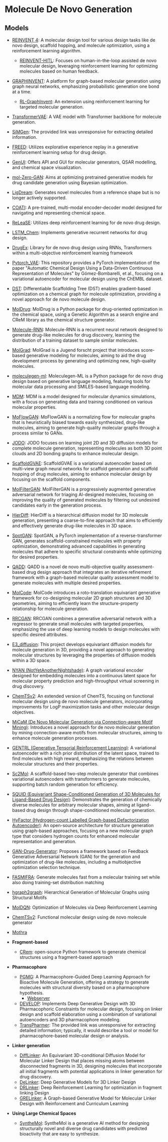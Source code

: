 # Molecule De Novo Generation

## Models

- [REINVENT 4](https://github.com/MolecularAI/REINVENT4): A molecular design tool for various design tasks like de novo design, scaffold hopping, and molecule optimization, using a reinforcement learning algorithm.
  - [REINVENT-HITL](https://github.com/MolecularAI/reinvent-hitl): Focuses on human-in-the-loop assisted de novo molecular design, leveraging reinforcement learning for optimizing molecules based on human feedback.
- [GRAPHINVENT](https://github.com/MolecularAI/GraphINVENT): A platform for graph-based molecular generation using graph neural networks, emphasizing probabilistic generation one bond at a time.
  - [RL-GraphInvent](https://github.com/olsson-group/RL-GraphINVENT): An extension using reinforcement learning for targeted molecular generation.
- [TransformerVAE](https://github.com/mizuno-group/TransformerVAE): A VAE model with Transformer backbone for molecule generation.
- [SiMGen](https://zndraw.icp.uni-stuttgart.de/): The provided link was unresponsive for extracting detailed information.
- [FREED](https://github.com/AITRICS/FREED): Utilizes explorative experience replay in a generative reinforcement learning setup for drug design.
- [GenUI](https://github.com/martin-sicho/genui): Offers API and GUI for molecular generators, QSAR modelling, and chemical space visualization.
- [mol-Zero-GAN](https://github.com/cucpbioinfo/Mol-Zero-GAN): Aims at optimizing pretrained generative models for drug candidate generation using Bayesian optimization.
- [LigDream](https://github.com/playmolecule/ligdream/tree/master): Generates novel molecules from a reference shape but is no longer actively supported.
- [COATI](https://github.com/terraytherapeutics/COATI/tree/main): A pre-trained, multi-modal encoder-decoder model designed for navigating and representing chemical space.
- [ReLeaSE](https://github.com/isayev/ReLeaSE): Utilizes deep reinforcement learning for de novo drug design.
- [LSTM_Chem](https://github.com/topazape/LSTM_Chem): Implements generative recurrent networks for drug design.
- [DrugEx](https://github.com/CDDLeiden/DrugEx): Library for de novo drug design using RNNs, Transformers within a multi-objective reinforcement learning framework
- [Pytorch_VAE](https://github.com/Ishan-Kumar2/Molecular_VAE_Pytorch): This repository provides a PyTorch implementation of the paper "Automatic Chemical Design Using a Data-Driven Continuous Representation of Molecules" by Gómez-Bombarelli, et al., focusing on a variational autoencoder for molecular design using the ChEMBL dataset.
- [DST](https://github.com/futianfan/DST): Differentiable Scaffolding Tree (DST) enables gradient-based optimization on a chemical graph for molecule optimization, providing a novel approach for de novo molecule design.
- [MolDrug](https://github.com/ale94mleon/MolDrug): MolDrug is a Python package for drug-oriented optimization in the chemical space, using a Genetic Algorithm as a search engine and CReM library as the chemical structure generator.
- [Molecule-RNN](https://github.com/shiwentao00/Molecule-RNN): Molecule-RNN is a recurrent neural network designed to generate drug-like molecules for drug discovery, learning the distribution of a training dataset to sample similar molecules.
- [MolGrad](https://github.com/pwolle/MolGrad): MolGrad is a Jugend forscht project that introduces score-based generative modeling for molecules, aiming to aid the drug development process by generating and optimizing new, high-quality molecules.
- [moleculegen-ml](https://github.com/sanjaradylov/moleculegen-ml): Moleculegen-ML is a Python package for de novo drug design based on generative language modeling, featuring tools for molecular data processing and SMILES-based language modeling.
- [MDM](https://github.com/tencent-ailab/MDM): MDM is a model designed for molecular dynamics simulations, with a focus on generating data and training conditioned on various molecular properties.
- [MoFlowGAN](https://github.com/thisisntnathan/MoFlowGAN): MoFlowGAN is a normalizing flow for molecular graphs that is heuristically biased towards easily synthesized, drug-like molecules, aiming to generate high-quality molecular graphs through a process similar to GANs.
- [JODO](https://github.com/graph-0/jodo): JODO focuses on learning joint 2D and 3D diffusion models for complete molecule generation, representing molecules as both 3D point clouds and 2D bonding graphs to enhance molecular design.
- [ScaffoldGVAE](https://github.com/ecust-hc/ScaffoldGVAE): ScaffoldGVAE is a variational autoencoder based on multi-view graph neural networks for scaffold generation and scaffold hopping of drug molecules, aiming to enhance molecular design by focusing on the scaffold components.
- [MolFilterGAN](https://github.com/MolFilterGAN/MolFilterGAN): MolFilterGAN is a progressively augmented generative adversarial network for triaging AI-designed molecules, focusing on improving the quality of generated molecules by filtering out undesired candidates early in the generation process.
- [HierDiff](https://github.com/qiangbo1222/HierDiff): HierDiff is a hierarchical diffusion model for 3D molecule generation, presenting a coarse-to-fine approach that aims to efficiently and effectively generate drug-like molecules in 3D space.
- [SpotGAN](https://github.com/naruto7283/SpotGAN): SpotGAN, a PyTorch implementation of a reverse-transformer GAN, generates scaffold-constrained molecules with property optimization, demonstrating advanced capabilities in generating molecules that adhere to specific structural constraints while optimizing for desired properties.
- [QADD](https://github.com/yifang000/QADD): QADD is a novel de novo multi-objective quality assessment-based drug design approach that integrates an iterative refinement framework with a graph-based molecular quality assessment model to generate molecules with multiple desired properties.
- [MolCode](https://github.com/zaixizhang/MolCode): MolCode introduces a roto-translation equivariant generative framework for co-designing molecular 2D graph structures and 3D geometries, aiming to efficiently learn the structure-property relationship for molecule generation.
- [RRCGAN](https://github.com/linresearchgroup/RRCGAN_Molecules): RRCGAN combines a generative adversarial network with a regressor to generate small molecules with targeted properties, emphasizing the use of deep learning models to design molecules with specific desired attributes.
- [E3_diffusion](https://github.com/ehoogeboom/e3_diffusion_for_molecules): This project develops equivariant diffusion models for molecule generation in 3D, providing a novel approach to generating molecular structures by leveraging the properties of diffusion models within a 3D space.
- [NYAN (NotYetAnotherNightshade)](https://github.com/Chokyotager/NotYetAnotherNightshade): A graph variational encoder designed for embedding molecules into a continuous latent space for molecular property prediction and high-throughput virtual screening in drug discovery.
- [ChemTSv2](https://github.com/molecule-generator-collection/ChemTSv2): An extended version of ChemTS, focusing on functional molecular design using de novo molecule generators, incorporating improvements for LogP maximization tasks and other molecular design objectives.
- [MiCaM (De Novo Molecular Generation via Connection-aware Motif Mining)](https://github.com/miralab-ustc/ai4sci-micam): Introduces a novel approach for de novo molecular generation by mining connection-aware motifs from molecular structures, aiming to enhance molecule generation processes.
- [GENTRL (Generative Tensorial Reinforcement Learning)](https://github.com/insilicomedicine/GENTRL): A variational autoencoder with a rich prior distribution of the latent space, trained to find molecules with high reward, emphasizing the relations between molecular structures and their properties.
- [Sc2Mol](https://github.com/zhiruiliao/Sc2Mol): A scaffold-based two-step molecule generator that combines variational autoencoders with transformers to generate molecules, supporting batch random generation for efficiency.
- [SQUID (Equivariant Shape-Conditioned Generation of 3D Molecules for Ligand-Based Drug Design)](https://github.com/keiradams/squid): Demonstrates the generation of chemically diverse molecules for arbitrary molecular shapes, aiming at ligand-based drug design through shape-conditioned molecular generation.
- [HyFactor (Hydrogen-count Labelled Graph-based Defactorization Autoencoder)](https://github.com/Laboratoire-de-Chemoinformatique/HyFactor): An open-source architecture for structure generation using graph-based approaches, focusing on a new molecular graph type that considers hydrogen counts for enhanced molecular representation and generation.
- [GAN-Drug-Generator](https://github.com/larngroup/GAN-Drug-Generator): Proposes a framework based on Feedback Generative Adversarial Network (GAN) for the generation and optimization of drug-like molecules, including a multiobjective optimization selection technique.
- [FASMIFRA](https://github.com/UnixJunkie/FASMIFRA): Generate molecules fast from a molecular training set while also doing training-set distribution matching
- [hgraph2graph](https://github.com/wengong-jin/hgraph2graph): Hierarchical Generation of Molecular Graphs using Structural Motifs
- [MolDQN](https://github.com/google-research/google-research/tree/master/mol_dqn): Optimization of Molecules via Deep Reinforcement Learning
- [ChemTSv2](https://github.com/molecule-generator-collection/ChemTSv2): Functional molecular design using de novo molecule generator
- [Mothra](https://github.com/sekijima-lab/Mothra)

- **Fragment-based**
  - [CRem](https://github.com/DrrDom/crem): open-source Python framework to generate chemical structures using a fragment-based approach

- **Pharmacophore**
  - [PGMG](https://github.com/CSUBioGroup/PGMG): A Pharmacophore-Guided Deep Learning Approach for Bioactive Molecule Generation, offering a strategy to generate molecules with structural diversity based on a pharmacophore hypothesis.
    - [Webserver](https://www.csuligroup.com/PGMG/)
  - [DEVELOP](https://github.com/oxpig/DEVELOP): Implements Deep Generative Design with 3D Pharmacophoric Constraints for molecular design, focusing on linker design and scaffold elaboration using a combination of variational autoencoders and 3D pharmacophore modeling.
  - [TransPharmer](https://www.semanticscholar.org/reader/fac3d72a3e73f65e1c950104e010edd136cb4201): The provided link was unresponsive for extracting detailed information; typically, it would describe a tool or model for pharmacophore-based molecular design or analysis.

- **Linker generation**
  - [DiffLinker](https://github.com/igashov/DiffLinker): An Equivariant 3D-conditional Diffusion Model for Molecular Linker Design that places missing atoms between disconnected fragments in 3D, designing molecules that incorporate all initial fragments with potential applications in linker generation for drug discovery.
  - [DeLinker](https://github.com/oxpig/DeLinker): Deep Generative Models for 3D Linker Design
  - [DRLinker](https://github.com/biomed-AI/DRlinker): Deep Reinforcement Learning for optimization in fragment linking Design
  - [GRELinker](https://github.com/howzh728/GRELinker): A Graph-based Generative Model for Molecular Linker Design with Reinforcement and Curriculum Learning

- **Using Large Chemical Spaces**
  - [SyntheMol](https://github.com/swansonk14/SyntheMol): SyntheMol is a generative AI method for designing structurally novel and diverse drug candidates with predicted bioactivity that are easy to synthesize.